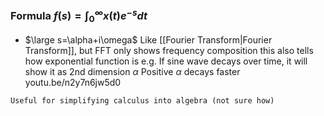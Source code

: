 ### Formula $f(s)=\int_0^\infty x(t)e^{-s}dt$
- $\large s=\alpha+i\omega$
Like [[Fourier Transform|Fourier Transform]], but FFT only shows frequency composition
this also tells how exponential function is
e.g. If sine wave decays over time, it will show it as 2nd dimension $\alpha$
Positive $\alpha$ decays faster
youtu.be/n2y7n6jw5d0

`Useful for simplifying calculus into algebra (not sure how)`
